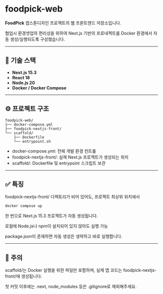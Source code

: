# foodpick-web

**FoodPick** 캡스톤디자인 프로젝트의 웹 프론트엔드 저장소입니다.

협업시 환경셋업의 편리성을 위하여 Next.js 기반의 프로네젝트를 
Docker 환경에서 자동 생성/실행되도록 구성했습니다.

---

## 🧱 기술 스택

- **Next.js 15.3**
- **React 18**
- **Node.js 20**
- **Docker / Docker Compose**

---

## ⚙️ 프로젝트 구조

```text
foodpick-web/
├── docker-compose.yml
├── foodpick-nextjs-front/
└── scaffold/
    ├── Dockerfile
    └── entrypoint.sh
```
 - docker-compose.yml: 전체 개발 환경 컨트롤
 - foodpick-nextjs-front/: 실제 Next.js 프로젝트가 생성되는 위치
 - scaffold/: Dockerfile 및 entrypoint 스크립트 보관

---

## ✅ 특징

foodpick-nextjs-front/ 디렉토리가 비어 있어도, 프로젝트 최상위 위치에서

```bash
docker compose up 
```

한 번으로 Next.js 15.3 프로젝트가 자동 생성됩니다.

로컬에 Node.js나 npm이 설치되어 있지 않아도 실행 가능

package.json이 존재하면 자동 생성은 생략하고 바로 실행합니다.

---

## 📌 주의

scaffold/는 Docker 실행을 위한 파일만 포함하며, 실제 앱 코드는 foodpick-nextjs-front/에 생성됩니다.

첫 커밋 이후에는 .next, node_modules 등은 .gitignore로 제외해주세요.
